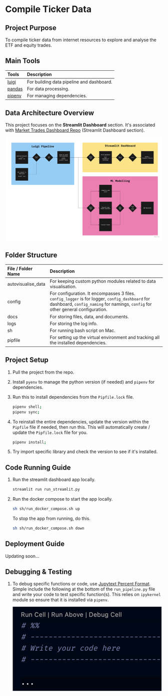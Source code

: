 # __Compile Ticker Data__



## __Project Purpose__

To compile ticker data from internet resources to explore and analyse the ETF and equity trades. 



## __Main Tools__

Tools | Description
:--- | :---
[luigi][luigi_docs_url] | For building data pipeline and dashboard. 
[pandas][pandas_docs_url] | For data processing. 
[pipenv][pipenv_docs_url] | For managing dependencies. 



## __Data Architecture Overview__

This project focuses on the __Streamlit Dashboard__ section. It's associated with [Market Trades Dashboard Repo][market_trades_dashboard_repo] 
(Streamlit Dashboard section). 

![Project Architecture Diagram][architecture_overview_img] 



## __Folder Structure__

File / Folder Name | Description
:--- | :---
autovisualise_data | For keeping custom python modules related to data visualisation. 
config | For configuration. It encompasses 3 files. `config_logger` is for logger, `config_dashboard` for dashboard, `config_naming` for namings, `config` for other general configuration. 
docs | For storing files, data, and documents. 
logs | For storing the log info. 
sh | For running bash script on Mac. 
pipfile | For setting up the virtual environment and tracking all the installed dependencies. 



## __Project Setup__

1.  Pull the project from the repo. 

1.  Install `pyenv` to manage the python version (if needed) and `pipenv` for dependencies. 

1.  Run this to install dependencies from the `Pipfile.lock` file. 
    
    ```bash
    pipenv shell;
    pipenv sync; 
    ```

1.  To reinstall the entire dependencies, update the version within the `Pipfile` file if needed, then run this. This will 
    automatically create / update the `Pipfile.lock` file for you. 

    ```bash
    pipenv install;
    ```

1.  Try import specific library and check the version to see if it's installed. 



## __Code Running Guide__

1.  Run the streamlit dashboard app locally. 

    ```bash
    streamlit run run_streamlit.py
    ```

1.  Run the docker compose to start the app locally. 

    ```bash
    sh sh/run_docker_compose.sh up
    ```

    To stop the app from running, do this. 

    ```bash
    sh sh/run_docker_compose.sh down 
    ```



## __Deployment Guide__

Updating soon... 



## __Debugging & Testing__ 

1.  To debug specific functions or code, use [Jupytext Percent Format][jupytext_percent_docs_url]. 
    Simple include the following at the bottom of the `run_pipeline.py` file and write your code 
    to test specific function(s). This relies on `ipykernel` module so ensure that it is installed 
    via `pipenv`. 

    ![Jupytext Percent Example][jupytext_percent_img]



[architecture_overview_img]: ./docs/images/architecture_overview.jpg 
[config_debug_img]: ./docs/images/config_debug_example.png
[jupytext_percent_img]: ./docs/images/jupytext_percent_example.png

[market_trades_dashboard_repo]: https://github.com/lioneltayyd/market-trades-dashboard

[luigi_docs_url]: https://luigi.readthedocs.io/en/stable/
[pandas_docs_url]: https://pandas.pydata.org/docs/user_guide/index.html
[pipenv_docs_url]: https://pipenv-fork.readthedocs.io/en/latest/
[jupytext_percent_docs_url]: https://jupytext.readthedocs.io/en/latest/formats.html#the-percent-format
